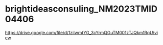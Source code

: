 # brightideasconsuling_NM2023TMID04406


https://drive.google.com/file/d/1ziIwmtYG_3cYrmQGuTM001zTJQkm1RqU/view
